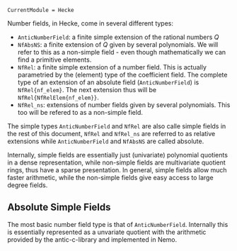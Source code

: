 ```@meta
CurrentModule = Hecke
```
Number fields, in Hecke, come in several
different types:
 - `AnticNumberField`: a finite simple extension of the rational numbers $Q$
 - `NfAbsNS`: a finite extension of $Q$ given by several polynomials.
 We will refer to this as a non-simple field - even though mathematically
 we can find a primitive elements.
 - `NfRel`: a finite simple extension of a number field. This is 
    actually parametried by the (element) type of the coefficient field.
    The complete type of an extension of an absolute field (`AnticNumberField`)
    is `NfRel{nf_elem}`. The next extension thus will be
    `NfRel{NfRelElem{nf_elem}}`.
 - `NfRel_ns`: extensions of number fields given by several polynomials.
    This too will be refered to as a non-simple field.

The simple types `AnticNumberField` and `NfRel` are also calle simple
fields in the rest of this document, `NfRel` and `NfRel_ns` are referred
to as relative extensions while `AnticNumberField` and `NfAbsNS` are
called absolute.

Internally, simple fields are essentially just (univariate) polynomial
quotients in a dense representation, while non-simple fields are
multivariate quotient rings, thus have a sparse presentation.
In general, simple fields allow much faster arithmetic, while 
the non-simple fields give easy access to large degree fields.

## Absolute Simple Fields

The most basic number field type is that of `AnticNumberField`. Internally
this is essentially represented as a unvariate quotient with the
arithmetic provided by the antic-c-library and implemented in Nemo.

